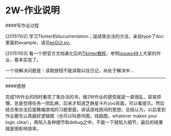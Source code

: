 # 2W-作业说明

####写作业过程

[20151102] 学习Tkinter的ducumentation；延续笨办法的方法，亲自type了doc里面的example，请见[exGUI.py](exGUI.py)。

[20151103] 看一个把官方文档美化后的[Tkinter教程](http://effbot.org/tkinterbook/)，参照[issues49](https://github.com/OpenMindClub/OMOOC2py/issues/49)上大家的作业，基本实现了。

一个待解决问题是：读取按钮不能读取以往日记，尚处于解决中...



---
####感想

完成1W作业的同时看完了笨办法的书，做2W作业的感受就是一直很乱，容易烦懵，总是觉得任务一团乱麻，后来才知道芝麻星卡片you背面，可以看提示。然后结合笨办法后面教编游戏的习题里面，讲话游戏房间的思想，总结认为，以后拿到作业要先认真画好逻辑图（也可以叫房间图，线路图，whatever makes your logic clear），再陷入各种细节和debug之中，不能一下就陷入细节，最后的结果就是很影响效率。


